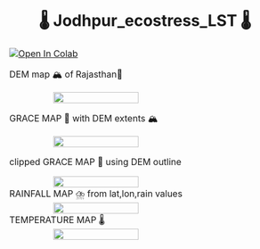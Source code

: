 # <div align="center">🌡️ Jodhpur_ecostress_LST 🌡️</div>


<table>
<thead>
<tr>
<td>
<a href="https://colab.research.google.com/github/1kaiser/Jodhpur_ecostress_LST/blob/main/GRACE_data_processing.ipynb" target="_parent"><img src="https://colab.research.google.com/assets/colab-badge.svg" alt="Open In Colab"/></a>

DEM map 🏔️ of Rajasthan🐘  
<div style="text-align: center;">
<img src="https://github.com/1kaiser/Jodhpur_ecostress_LST/assets/26379748/5c11441e-093a-47fa-b1f8-7a563c3a1e2b" width="70%" >
</div>

GRACE MAP 🌊 with DEM extents 🏔️

<div style="text-align: center;">
<img src="https://github.com/1kaiser/Jodhpur_ecostress_LST/assets/26379748/5f67893d-00f9-4ea2-a16b-dc4c32eeba55" width="70%" >
</div>

clipped GRACE MAP 🌊 using DEM outline
<div style="text-align: center;">
<img src="https://github.com/1kaiser/Jodhpur_ecostress_LST/assets/26379748/4bc19e57-211b-440b-8149-760ce900a081" width="70%" >
</div>
RAINFALL MAP ⛈️ from lat,lon,rain values 
  <div style="text-align: center;">
<img src="https://github.com/1kaiser/Jodhpur_ecostress_LST/assets/26379748/0b577792-4b95-46ae-a3a4-d1a13f97154b" width="70%" >
</div>
TEMPERATURE MAP 🌡️
<div style="text-align: center;">
<img src="https://github.com/1kaiser/Jodhpur_ecostress_LST/assets/26379748/b9d8e89d-95fd-4b52-ad29-d287f0eabefc" width="70%" >
</div>


</td>
</tr>
</tbody>
</table>
